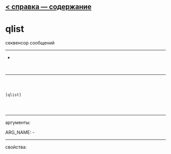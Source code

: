[< справка — содержание](index.html)
---

# qlist


секвенсор сообщений

---

-
<br>


---


```



[qlist]


            
```

---
аргументы:

ARG_NAME: -<br>

---
свойства:



